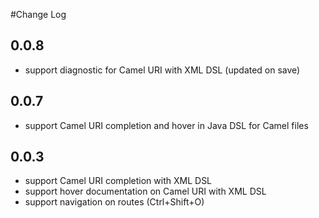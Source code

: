 #Change Log

## 0.0.8

- support diagnostic for Camel URI with XML DSL (updated on save)

## 0.0.7

- support Camel URI completion and hover in Java DSL for Camel files

## 0.0.3

- support Camel URI completion with XML DSL
- support hover documentation on Camel URI with XML DSL
- support navigation on routes (Ctrl+Shift+O)